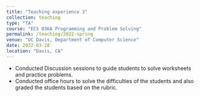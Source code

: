 ```yaml
---
title: "Teaching experience 3"
collection: teaching
type: "TA"
course: "ECS 036A Programming and Problem Solving"
permalink: /teaching/2022-spring
venue: "UC Davis, Department of Computer Science"
date: 2022-03-28
location: "Davis, CA"
---
```


 - Conducted Discussion sessions to guide students to solve worksheets and practice problems.
 - Conducted office hours to solve the difficulties of the students and also graded the students based on the rubric.



